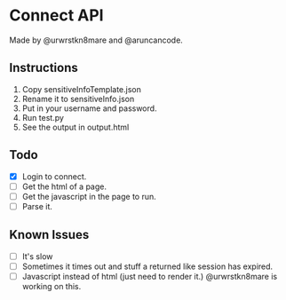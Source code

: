 # Connect API

Made by @urwrstkn8mare and @aruncancode.

## Instructions

1. Copy sensitiveInfoTemplate.json
2. Rename it to sensitiveInfo.json
3. Put in your username and password.
4. Run test.py
5. See the output in output.html

## Todo

- [x] Login to connect.
- [ ] Get the html of a page.
- [ ] Get the javascript in the page to run.
- [ ] Parse it.

## Known Issues

- [ ] It's slow
- [ ] Sometimes it times out and stuff a returned like session has expired.
- [ ] Javascript instead of html (just need to render it.) @urwrstkn8mare is working on this.
